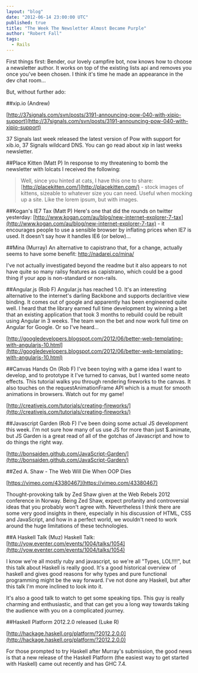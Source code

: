 ```yaml
---
layout: "blog"
date: "2012-06-14 23:00:00 UTC"
published: true
title: "The Week The Newsletter Almost Became Purple"
author: "Robert Fall"
tags:
  - Rails
---
```


First things first: Bender, our lovely campfire bot, now knows how to choose a newsletter author. It works on top of the existing lists api and removes you once you've been chosen. I think it's time he made an appearance in the dev chat room...

But, without further ado:

##xip.io (Andrew)

[http://37signals.com/svn/posts/3191-announcing-pow-040-with-xipio-support](http://37signals.com/svn/posts/3191-announcing-pow-040-with-xipio-support)

37 Signals last week released the latest version of Pow with support for xib.io, 37 Signals wildcard DNS. You can go read about xip in last weeks newsletter.

##Place Kitten (Matt P)
In response to my threatening to bomb the newsletter with lolcats I received the following:

> Well, since you hinted at cats, I have this one to share:
> [http://placekitten.com/](http://placekitten.com/) - stock images of kittens, sizeable to whatever size you can need. Useful when mocking up a site. Like the lorem ipsum, but with images.

##Kogan's IE7 Tax (Matt P)
Here's one that did the rounds on twitter yesterday: [http://www.kogan.com/au/blog/new-internet-explorer-7-tax](http://www.kogan.com/au/blog/new-internet-explorer-7-tax) - it encourages people to use a sensible browser by inflating prices when IE7 is used. It doesn't say how it handles IE6 (or below)...

##Mina (Murray)
An alternative to capistrano that, for a change, actually seems to have some benefit: http://nadarei.co/mina/

I've not actually investigated beyond the readme but it also appears to not have quite so many railsy features as capistrano, which could be a good thing if your app is non-standard or non-rails.

##Angular.js (Rob F)
Angular.js has reached 1.0. It's an interesting alternative to the internet's darling Backbone and supports declaritive view binding. It comes out of google and apparently has been engineered quite well. I heard that the library earned full time development by winning a bet that an existing application that took 3 months to rebuild could be rebuilt using Angular in 3 weeks. The team won the bet and now work full time on Angular for Google. Or so I've heard...

[http://googledevelopers.blogspot.com/2012/06/better-web-templating-with-angularjs-10.html](http://googledevelopers.blogspot.com/2012/06/better-web-templating-with-angularjs-10.html)

##Canvas Hands On (Rob F)
I've been toying with a game idea I want to develop, and to prototype it I've turned to canvas, but I wanted some neato effects. This tutorial walks you through rendering fireworks to the canvas. It also touches on the requestAnimationFrame API which is a must for smooth animations in browsers. Watch out for my game!

[http://creativejs.com/tutorials/creating-fireworks/](http://creativejs.com/tutorials/creating-fireworks/)

##Javascript Garden (Rob F)
I've been doing some actual JS development this week. I'm not sure how many of us use JS for more than just $.animate, but JS Garden is a great read of all of the gotchas of Javascript and how to do things the right way.

[http://bonsaiden.github.com/JavaScript-Garden/](http://bonsaiden.github.com/JavaScript-Garden/)

##Zed A. Shaw - The Web Will Die When OOP Dies

[https://vimeo.com/43380467](https://vimeo.com/43380467)

Thought-provoking talk by Zed Shaw given at the Web Rebels 2012 conference in Norway. Being Zed Shaw, expect profanity and controversial ideas that you probably won't agree with. Nevertheless I think there are some very good insights in there, especially in his discussion of HTML, CSS and JavaScript, and how in a perfect world, we wouldn't need to work around the huge limitations of these technologies.

##A Haskell Talk (Muz)
Haskell Talk: [http://yow.eventer.com/events/1004/talks/1054](http://yow.eventer.com/events/1004/talks/1054)

I know we're all mostly ruby and javascript, so we're all "Types, LOL!!!!", but this talk about Haskell is really good.  It's a good historical overview of haskell and gives good reasons for why types and pure functional programming might be the way forward.  I've not done any Haskell, but after this talk I'm more inclined to look into it.

It's also a good talk to watch to get some speaking tips.  This guy is really charming and enthusiastic, and that can get you a long way towards taking the audience with you on a complicated journey.

##Haskell Platform 2012.2.0 released (Luke R)

[http://hackage.haskell.org/platform/?2012.2.0.0](http://hackage.haskell.org/platform/?2012.2.0.0)

For those prompted to try Haskell after Murray's submission, the good news is that a new release of the Haskell Platform (the easiest way to get started with Haskell) came out recently and has GHC 7.4.
